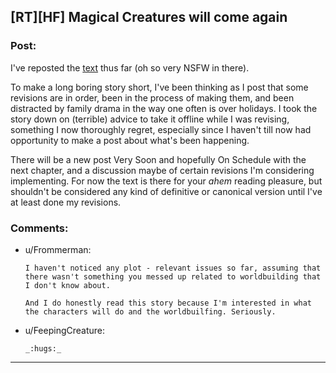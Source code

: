 ## [RT][HF] Magical Creatures will come again

### Post:

I've reposted the [text](https://sadehall.tumblr.com/index.html) thus far (oh so very NSFW in there).

To make a long boring story short, I've been thinking as I post that some revisions are in order, been in the process of making them, and been distracted by family drama in the way one often is over holidays. I took the story down on (terrible) advice to take it offline while I was revising, something I now thoroughly regret, especially since I haven't till now had opportunity to make a post about what's been happening.

There will be a new post Very Soon and hopefully On Schedule with the next chapter, and a discussion maybe of certain revisions I'm considering implementing. For now the text is there for your *ahem* reading pleasure, but shouldn't be considered any kind of definitive or canonical version until I've at least done my revisions.

### Comments:

- u/Frommerman:
  ```
  I haven't noticed any plot - relevant issues so far, assuming that there wasn't something you messed up related to worldbuilding that I don't know about.

  And I do honestly read this story because I'm interested in what the characters will do and the worldbuilfing. Seriously.
  ```

- u/FeepingCreature:
  ```
  _:hugs:_
  ```

---

